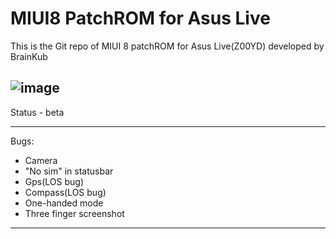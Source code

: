 # MIUI8 PatchROM for Asus Live

This is the Git repo of MIUI 8 patchROM for Asus Live(Z00YD) developed by BrainKub

![image](https://2.bp.blogspot.com/-Ersls9JVw_Y/V20effHLbVI/AAAAAAAABKY/bGVYqpOpAusmdvbvCCDAG-rpGbLF2TJpQCLcB/s1600/MIUI-8-Logo.jpg)
------------------

Status - beta

------------------
Bugs:
- Camera
- "No sim" in statusbar
- Gps(LOS bug)
- Compass(LOS bug)
- One-handed mode
- Three finger screenshot
------------------
